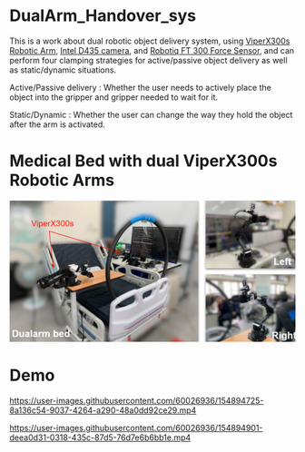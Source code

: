 # DualArm_Handover_sys
This is a work about dual robotic object delivery system, using [ViperX300s Robotic Arm](https://www.trossenrobotics.com/viperx-300-robot-arm-6dof.aspx), [Intel D435 camera](https://www.intelrealsense.com/depth-camera-d435/), and [Robotiq FT 300 Force Sensor](https://www.robotics-3a.com/en/%e7%94%a2%e5%93%81_%e8%8b%b1%e6%96%87-2/ft-300-%e5%8a%9b%e5%92%8c%e6%89%ad%e7%9f%a9%e6%84%9f%e6%87%89%e5%99%a8_%e8%8b%b1%e6%96%87/), and can perform four clamping strategies for active/passive object delivery as well as static/dynamic situations. 

Active/Passive delivery : Whether the user needs to actively place the object into the gripper and gripper needed to wait for it.

Static/Dynamic : Whether the user can change the way they hold the object after the arm is activated.

# Medical Bed with dual ViperX300s Robotic Arms
![Teaser](material/system.png)

# Demo
https://user-images.githubusercontent.com/60026936/154894725-8a136c54-9037-4264-a290-48a0dd92ce29.mp4




https://user-images.githubusercontent.com/60026936/154894901-deea0d31-0318-435c-87d5-76d7e6b6bb1e.mp4

